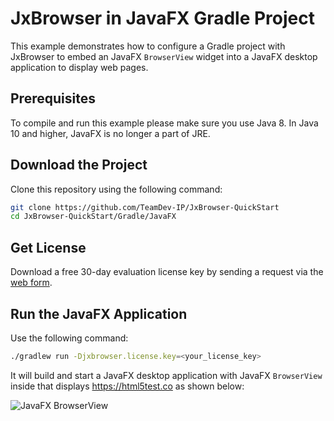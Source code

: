 # JxBrowser in JavaFX Gradle Project

This example demonstrates how to configure a Gradle project with JxBrowser to embed an JavaFX `BrowserView` widget into a JavaFX desktop application to display web pages.

## Prerequisites

To compile and run this example please make sure you use Java 8. In Java 10 and higher, JavaFX is no longer a part of JRE.

## Download the Project

Clone this repository using the following command:

 ```bash
 git clone https://github.com/TeamDev-IP/JxBrowser-QuickStart
 cd JxBrowser-QuickStart/Gradle/JavaFX
 ```

## Get License

Download a free 30-day evaluation license key by sending a request via the [web form](https://www.teamdev.com/jxbrowser#evaluate).

## Run the JavaFX Application

Use the following command:

```bash
./gradlew run -Djxbrowser.license.key=<your_license_key>
```

It will build and start a JavaFX desktop application with JavaFX `BrowserView` inside that displays https://html5test.co as shown below:

![JavaFX BrowserView](https://jxbrowser-support.teamdev.com/img/articles/javafx-view.png)
